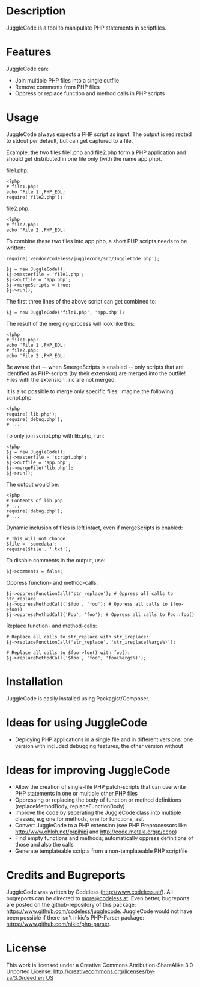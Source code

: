 # Description

JuggleCode is a tool to manipulate PHP statements in scriptfiles.


# Features

JuggleCode can:

- Join multiple PHP files into a single outfile
- Remove comments from PHP files
- Oppress or replace function and method calls in PHP scripts


# Usage

JuggleCode always expects a PHP script as input. The output is redirected to stdout per default, but can get captured to a file.

Example: the two files file1.php and file2.php form a PHP application and should get distributed in one file only (with the name app.php).

file1.php:

 	<?php
 	# file1.php:
 	echo 'File 1',PHP_EOL;
 	require('file2.php');

file2.php:

 	<?php
 	# file2.php:
 	echo 'File 2',PHP_EOL;

To combine these two files into app.php, a short PHP scripts needs to be written:

 	require('vendor/codeless/jugglecode/src/JuggleCode.php');

 	$j = new JuggleCode();
 	$j->masterfile = 'file1.php';
 	$j->outfile = 'app.php';
 	$j->mergeScripts = true;
 	$j->run();

The first three lines of the above script can get combined to:

 	$j = new JuggleCode('file1.php', 'app.php');

The result of the merging-process will look like this:

 	<?php
 	# file1.php:
 	echo 'File 1',PHP_EOL;
 	# file2.php:
 	echo 'File 2',PHP_EOL;

Be aware that -- when $mergeScripts is enabled -- only scripts that are identified as PHP-scripts (by their extension) are merged into the outfile! Files with the extension .inc are not merged.

It is also possible to merge only specific files. Imagine the following script.php:

 	<?php
 	require('lib.php');
 	require('debug.php');
 	# ...

To only join script.php with lib.php, run:

 	<?php
 	$j = new JuggleCode();
 	$j->masterfile = 'script.php';
 	$j->outfile = 'app.php';
 	$j->mergeFile('lib.php');
 	$j->run();

The output would be:

 	<?php
 	# Contents of lib.php
 	# ...
 	require('debug.php');
 	# ...

Dynamic inclusion of files is left intact, even if mergeScripts is enabled:

 	# This will not change:
 	$file = 'somedata';
 	require($file . '.txt');

To disable comments in the output, use:

 	$j->comments = false;

Oppress function- and method-calls:

 	$j->oppressFunctionCall('str_replace'); # Oppress all calls to str_replace
 	$j->oppressMethodCall('$foo', 'foo'); # Oppress all calls to $foo->foo()
 	$j->oppressMethodCall('Foo', 'foo'); # Oppress all calls to Foo::foo()

Replace function- and method-calls:

 	# Replace all calls to str_replace with str_ireplace:
 	$j->replaceFunctionCall('str_replace', 'str_ireplace(%args%)');

 	# Replace all calls to $foo->foo() with foo():
 	$j->replaceMethodCall('$foo', 'foo', 'foo(%args%)');


# Installation

JuggleCode is easily installed using Packagist/Composer.


# Ideas for using JuggleCode

- Deploying PHP applications in a single file and in different versions: one version with included debugging features, the other version without


# Ideas for improving JuggleCode

- Allow the creation of single-file PHP patch-scripts that can overwrite PHP statements in one or multiple other PHP files
- Oppressing or replacing the body of function or method definitions (replaceMethodBody, replaceFunctionBody)
- Improve the code by seperating the JuggleCode class into multiple classes, e.g one for methods, one for functions, asf.
- Convert JuggleCode to a PHP extension (see PHP Preprocessors like http://www.ohloh.net/p/pihipi and http://code.metala.org/p/ccpp)
- Find empty functions and methods; automatically oppress definitions of those and also the calls
- Generate templateable scripts from a non-templateable PHP scriptfile


# Credits and Bugreports

JuggleCode was written by Codeless (http://www.codeless.at/). All bugreports can be directed to more@codeless.at. Even better, bugreports are posted on the github-repository of this package: https://www.github.com/codeless/jugglecode.
JuggleCode would not have been possible if there isn't nikic's PHP-Parser package: <https://www.github.com/nikic/php-parser>.


# License

This work is licensed under a Creative Commons Attribution-ShareAlike 3.0 Unported License:
<http://creativecommons.org/licenses/by-sa/3.0/deed.en_US>
